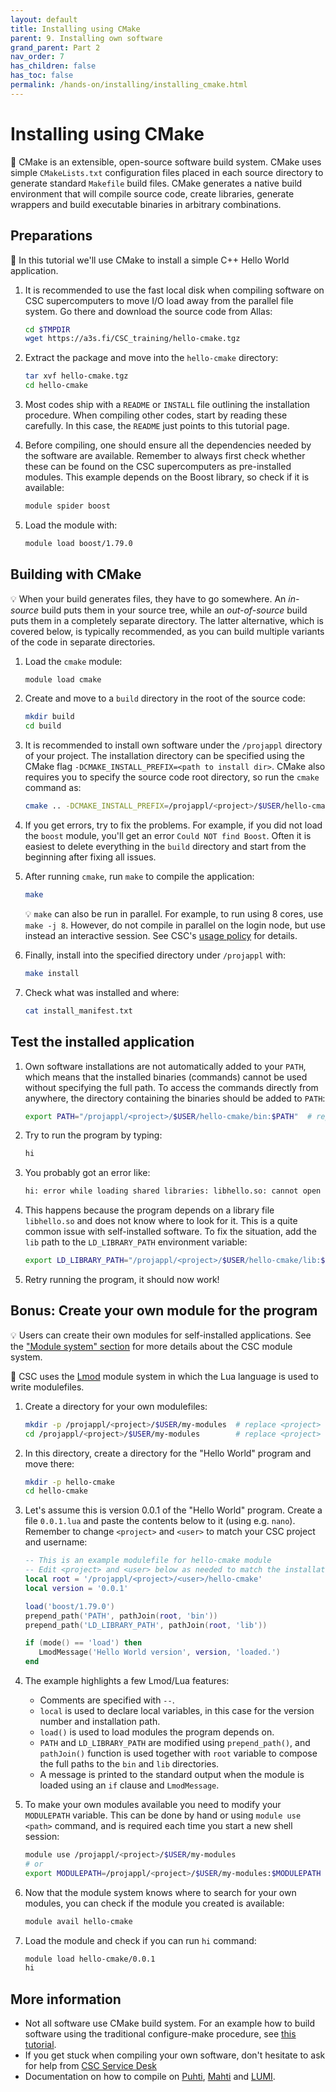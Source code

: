 ```yaml
---
layout: default
title: Installing using CMake
parent: 9. Installing own software
grand_parent: Part 2
nav_order: 7
has_children: false
has_toc: false
permalink: /hands-on/installing/installing_cmake.html
---
```


# Installing using CMake

💬 CMake is an extensible, open-source software build system. CMake uses simple
`CMakeLists.txt` configuration files placed in each source directory to 
generate standard `Makefile` build files. CMake generates a native build 
environment that will compile source code, create libraries, generate wrappers
and build executable binaries in arbitrary combinations.

## Preparations

💬 In this tutorial we'll use CMake to install a simple C++ Hello World
application.

1. It is recommended to use the fast local disk when compiling software on CSC
   supercomputers to move I/O load away from the parallel file system. Go there
   and download the source code from Allas:

   ```bash
   cd $TMPDIR
   wget https://a3s.fi/CSC_training/hello-cmake.tgz
   ```

2. Extract the package and move into the `hello-cmake` directory:

   ```bash
   tar xvf hello-cmake.tgz
   cd hello-cmake
   ```

3. Most codes ship with a `README` or `INSTALL` file outlining the installation
   procedure. When compiling other codes, start by reading these carefully. In
   this case, the `README` just points to this tutorial page.
4. Before compiling, one should ensure all the dependencies needed by the
   software are available. Remember to always first check whether these can be
   found on the CSC supercomputers as pre-installed modules. This example
   depends on the Boost library, so check if it is available:

   ```bash
   module spider boost
   ```

5. Load the module with:

   ```bash
   module load boost/1.79.0
   ```

## Building with CMake

💡 When your build generates files, they have to go somewhere. An *in-source*
build puts them in your source tree, while an *out-of-source* build puts them
in a completely separate directory. The latter alternative, which is covered
below, is typically recommended, as you can build multiple variants of the code
in separate directories.

1. Load the `cmake` module:

   ```bash
   module load cmake
   ```

2. Create and move to a `build` directory in the root of the source code:

   ```bash
   mkdir build
   cd build
   ```

3. It is recommended to install own software under the `/projappl` directory
   of your project. The installation directory can be specified using the
   CMake flag `-DCMAKE_INSTALL_PREFIX=<path to install dir>`. CMake also
   requires you to specify the source code root directory, so run the `cmake`
   command as:

   ```bash
   cmake .. -DCMAKE_INSTALL_PREFIX=/projappl/<project>/$USER/hello-cmake  # replace <project> with your CSC project, e.g. project_2001234
   ```
4. If you get errors, try to fix the problems. For example, if you did not load
   the `boost` module, you'll get an error `Could NOT find Boost`. Often it is
   easiest to delete everything in the `build` directory and start from the
   beginning after fixing all issues.
5. After running `cmake`, run `make` to compile the application:

   ```bash
   make
   ```
   
   💡 `make` can also be run in parallel. For example, to run using 8 cores,
   use `make -j 8`. However, do not compile in parallel on the login node,
   but use instead an interactive session. See CSC's
   [usage policy](https://docs.csc.fi/computing/usage-policy/) for details.

6. Finally, install into the specified directory under `/projappl` with:

   ```bash
   make install
   ```

7. Check what was installed and where:

   ```bash
   cat install_manifest.txt
   ```

## Test the installed application

1. Own software installations are not automatically added to your `PATH`, which
   means that the installed binaries (commands) cannot be used without
   specifying the full path. To access the commands directly from anywhere, the
   directory containing the binaries should be added to `PATH`:

   ```bash
   export PATH="/projappl/<project>/$USER/hello-cmake/bin:$PATH"  # replace <project> with your CSC project, e.g. project_2001234
   ```

2. Try to run the program by typing:

   ```bash
   hi
   ```

3. You probably got an error like:

   ```bash
   hi: error while loading shared libraries: libhello.so: cannot open shared object file: No such file or directory
   ```
   
4. This happens because the program depends on a library file `libhello.so` and
   does not know where to look for it. This is a quite common issue with
   self-installed software. To fix the situation, add the `lib` path to the
   `LD_LIBRARY_PATH` environment variable:

   ```bash
   export LD_LIBRARY_PATH="/projappl/<project>/$USER/hello-cmake/lib:$LD_LIBRARY_PATH"  # replace <project> with your CSC project, e.g. project_2001234
   ```

5. Retry running the program, it should now work!

## Bonus: Create your own module for the program

💡 Users can create their own modules for self-installed applications. See the
["Module system" section](../../part-1/modules/index.md) for more details about
the CSC module system.

💬 CSC uses the [Lmod](https://lmod.readthedocs.io/en/latest/) module system
in which the Lua language is used to write modulefiles.

1. Create a directory for your own modulefiles:

   ```bash
   mkdir -p /projappl/<project>/$USER/my-modules  # replace <project> with your CSC project, e.g. project_2001234
   cd /projappl/<project>/$USER/my-modules        # replace <project> with your CSC project, e.g. project_2001234
   ```

2. In this directory, create a directory for the "Hello World" program and move
   there:

   ```bash
   mkdir -p hello-cmake
   cd hello-cmake
   ```

3. Let's assume this is version 0.0.1 of the "Hello World" program. Create a
   file `0.0.1.lua` and paste the contents below to it (using e.g. `nano`).
   Remember to change `<project>` and `<user>` to match your CSC project and
   username:

   ```lua
   -- This is an example modulefile for hello-cmake module
   -- Edit <project> and <user> below as needed to match the installation root directory
   local root = '/projappl/<project>/<user>/hello-cmake'
   local version = '0.0.1'

   load('boost/1.79.0')
   prepend_path('PATH', pathJoin(root, 'bin'))
   prepend_path('LD_LIBRARY_PATH', pathJoin(root, 'lib'))

   if (mode() == 'load') then
      LmodMessage('Hello World version', version, 'loaded.')
   end
   ```

4. The example highlights a few Lmod/Lua features:
   - Comments are specified with `--`.
   - `local` is used to declare local variables, in this case for the version
     number and installation path.
   - `load()` is used to load modules the program depends on.
   - `PATH` and `LD_LIBRARY_PATH` are modified using `prepend_path()`, and
     `pathJoin()` function is used together with `root` variable to compose the
     full paths to the `bin` and `lib` directories.
   - A message is printed to the standard output when the module is loaded
     using an `if` clause and `LmodMessage`.
5. To make your own modules available you need to modify your `MODULEPATH`
   variable. This can be done by hand or using `module use <path>` command, and
   is required each time you start a new shell session:

   ```bash
   module use /projappl/<project>/$USER/my-modules                     # replace <project> with your CSC project, e.g. project_2001234
   # or
   export MODULEPATH=/projappl/<project>/$USER/my-modules:$MODULEPATH  # replace <project> with your CSC project, e.g. project_2001234
   ```

6. Now that the module system knows where to search for your own modules, you
   can check if the module you created is available:

   ```bash
   module avail hello-cmake
   ```

7. Load the module and check if you can run `hi` command:

   ```bash
   module load hello-cmake/0.0.1
   hi
   ```

## More information

- Not all software use CMake build system. For an example how to build software
  using the traditional configure-make procedure, see
  [this tutorial](https://csc-training.github.io/csc-env-eff/hands-on/installing/installing_hands-on_mcl.html).
- If you get stuck when compiling your own software, don't hesitate to ask for
  help from [CSC Service Desk](https://docs.csc.fi/support/contact/)
- Documentation on how to compile on
  [Puhti](https://docs.csc.fi/computing/compiling-puhti/),
  [Mahti](https://docs.csc.fi/computing/compiling-mahti/) and
  [LUMI](https://docs.lumi-supercomputer.eu/development/).
